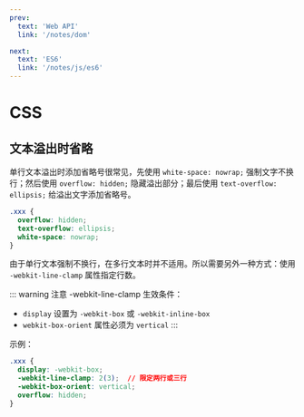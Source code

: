 ```yaml
---
prev:
  text: 'Web API'
  link: '/notes/dom'

next:
  text: 'ES6'
  link: '/notes/js/es6'
---
```


# CSS


## 文本溢出时省略

单行文本溢出时添加省略号很常见，先使用 `white-space: nowrap;` 强制文字不换行；然后使用 `overflow: hidden;` 隐藏溢出部分；最后使用 `text-overflow: ellipsis;` 给溢出文字添加省略号。

```css
.xxx {
  overflow: hidden;
  text-overflow: ellipsis;
  white-space: nowrap;
}
```

由于单行文本强制不换行，在多行文本时并不适用。所以需要另外一种方式：使用 `-webkit-line-clamp` 属性指定行数。

::: warning 注意
-webkit-line-clamp 生效条件：
- `display` 设置为 `-webkit-box` 或 `-webkit-inline-box`
- `webkit-box-orient` 属性必须为 `vertical`
:::

示例：

```css
.xxx {
  display: -webkit-box;
  -webkit-line-clamp: 2(3);  // 限定两行或三行
  -webkit-box-orient: vertical;
  overflow: hidden;
}
```